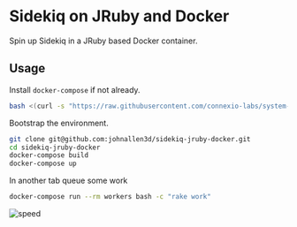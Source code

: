 # Sidekiq on JRuby and Docker

Spin up Sidekiq in a JRuby based Docker container.

## Usage

Install `docker-compose` if not already.

```sh
bash <(curl -s "https://raw.githubusercontent.com/connexio-labs/system-bootstrap/master/script/docker-machine")
```

Bootstrap the environment.

```sh
git clone git@github.com:johnallen3d/sidekiq-jruby-docker.git
cd sidekiq-jruby-docker
docker-compose build
docker-compose up
```

In another tab queue some work

```sh
docker-compose run --rm workers bash -c "rake work"
```

![speed](https://dl.dropboxusercontent.com/s/s5znqmxhfxo85dr/2015-04-11%20at%205.57%20PM%202x.png?dl=0)
